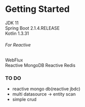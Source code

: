 # Getting Started

JDK 11  
Spring Boot 2.1.4.RELEASE  
Kotlin 1.3.31

###### For Reactive  
WebFlux  
Reactive MongoDB
Reactive Redis

### TO DO
* reactive mongo db(reactive jbdc)
* multi datasource -> entity scan
* simple crud 
